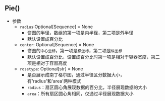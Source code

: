 ## Pie()

+ 参数
  + `radius`:Optional[Sequence] = None
    + 饼图的半径，数组的第一项是内半径，第二项是外半径
    + 默认设置成百分比
  + `center`: Optional[Sequence] = None
    + 饼图的`中心坐标`，第一项是`横坐标`，第二项是`纵坐标`
    + 默认设置成百分比，设置成百分比时第一项是相对于容器宽度，第二项是相对于容器高度
  + `rosetype`: Optional[str] = None
    + 是否展示成南丁格尔图，通过半径区分数据大小，有'radius'和'area'两种模式
    + `radius`：扇区圆心角展现数据的百分比，半径展现数据的大小
    + `area`：所有扇区圆心角相同，仅通过半径展现数据大小

